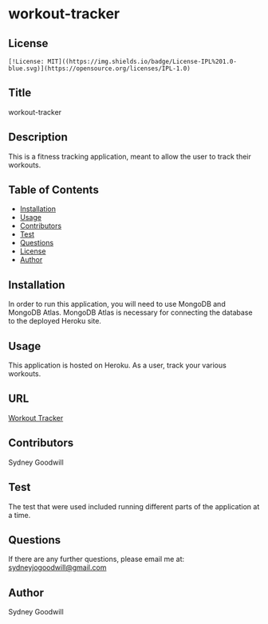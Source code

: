 # workout-tracker

  ## License
    [!License: MIT]((https://img.shields.io/badge/License-IPL%201.0-blue.svg)](https://opensource.org/licenses/IPL-1.0)
    
## Title
  workout-tracker

  ## Description
  This is a fitness tracking application, meant to allow the user to track their workouts.

  ## Table of Contents
  * [Installation](#install)
  * [Usage](#usage)
  * [Contributors](#contributors)
  * [Test](#test)
  * [Questions](#questions)
  * [License](#license)
  * [Author](#author)
  
  ## Installation
  In order to run this application, you will need to use MongoDB and MongoDB Atlas. MongoDB Atlas is necessary for connecting the database to the deployed Heroku site. 

  ## Usage
  This application is hosted on Heroku. As a user, track your various workouts.
  
  ## URL
  
  [Workout Tracker](https://dashboard.heroku.com/apps/dry-ravine-99561/deploy/github)

  ## Contributors
  Sydney Goodwill

  ## Test
  The test that were used included running different parts of the application at a time. 

  ## Questions
  If there are any further questions, please email me at: sydneyjogoodwill@gmail.com

  ## Author
  Sydney Goodwill 

